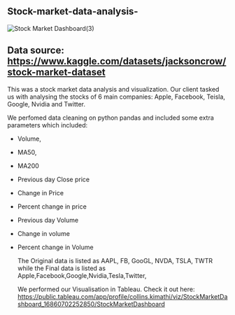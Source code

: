 ## Stock-market-data-analysis-
![Stock Market Dashboard(3)](https://github.com/CollinsTheAnalyst/Stock-market-data-analysis-/assets/133567772/1be51edd-0d2b-4c8b-9e50-06dcb23d1e60)

## Data source: https://www.kaggle.com/datasets/jacksoncrow/stock-market-dataset

This was a stock market data analysis and visualization. Our client tasked us with analysing the stocks of 6 main companies: Apple, Facebook, Teisla, Google, Nvidia and Twitter. 

We perfomed data cleaning on python pandas and included some extra parameters which included: 
- Volume,
- MA50,
- MA200
- Previous day Close price
- Change in Price
- Percent change in price
- Previous day Volume
- Change in volume
- Percent change in Volume

  The Original data is listed as AAPL, FB, GooGL, NVDA, TSLA, TWTR while the Final data is listed as Apple,Facebook,Google,Nvidia,Tesla,Twitter,

  We performed our Visualisation in Tableau. Check it out here: https://public.tableau.com/app/profile/collins.kimathi/viz/StockMarketDashboard_16860702252850/StockMarketDashboard
